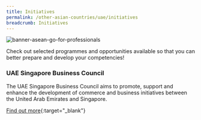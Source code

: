 ```yaml
---
title: Initiatives
permalink: /other-asian-countries/uae/initiatives
breadcrumb: Initiatives
---
```

![banner-asean-go-for-professionals](/images/asean-professionals/For-young-professionals-new.jpg)

Check out selected programmes and opportunities available so that you can better prepare and develop your competencies!

### **UAE Singapore Business Council**

The UAE Singapore Business Council aims to promote, support and enhance the development of commerce and business initiatives between the United Arab Emirates and Singapore.

[Find out more](https://www.uaesbc.com/){:target="_blank"}